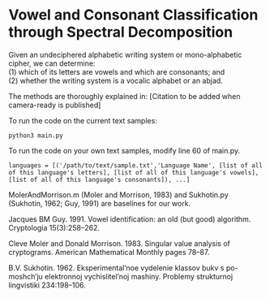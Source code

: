 # Vowel and Consonant Classification through Spectral Decomposition
Given an undeciphered alphabetic writing system or mono-alphabetic cipher, we can determine: \
(1) which of its letters are vowels and which are consonants; and \
(2) whether the writing system is a vocalic alphabet or an abjad.

The methods are thoroughly explained in: [Citation to be added when camera-ready is published]

To run the code on the current text samples:
```
python3 main.py
```

To run the code on your own text samples, modify line 60 of main.py.
```
languages = [('/path/to/text/sample.txt','Language Name', [list of all of this language's letters], [list of all of this language's vowels],[list of all of this language's consonants]), ...]
```

MolerAndMorrison.m (Moler and Morrison, 1983) and Sukhotin.py (Sukhotin, 1962; Guy, 1991) are baselines for our work.

Jacques BM Guy. 1991. Vowel identification: an old (but good) algorithm. Cryptologia 15(3):258–262.

Cleve Moler and Donald Morrison. 1983. Singular value analysis of cryptograms. American Mathematical Monthly pages 78–87.

B.V. Sukhotin. 1962. Eksperimental’noe vydelenie klassov bukv s po- moshch’ju elektronnoj vychislitel’noj mashiny. Problemy strukturnoj lingvistiki 234:198–106.
